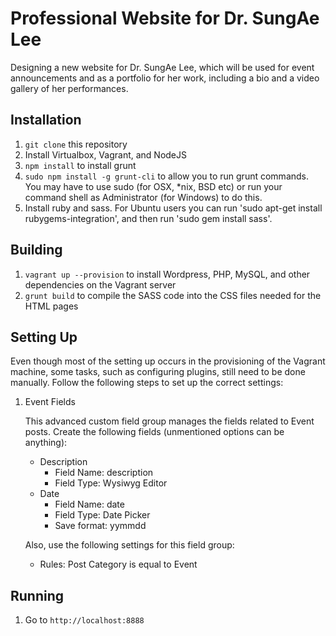# Professional Website for Dr. SungAe Lee

Designing a new website for Dr. SungAe Lee, which will be used for event announcements and as a portfolio for her work, including a bio and a video gallery of her performances.

## Installation

1. `git clone` this repository
2. Install Virtualbox, Vagrant, and NodeJS
3. `npm install` to install grunt
4. `sudo npm install -g grunt-cli` to allow you to run grunt commands. You may have to use sudo (for OSX, *nix, BSD etc) or run your command shell as Administrator (for Windows) to do this.
5. Install ruby and sass. For Ubuntu users you can run 'sudo apt-get install rubygems-integration', and then run 'sudo gem install sass'.

## Building
1. `vagrant up --provision` to install Wordpress, PHP, MySQL, and other dependencies on the Vagrant server
2. `grunt build` to compile the SASS code into the CSS files needed for the HTML pages

## Setting Up

Even though most of the setting up occurs in the provisioning of the Vagrant machine, some tasks, such as configuring plugins, still need to be done manually. Follow the following steps to set up the correct settings:

1. Event Fields
    
    This advanced custom field group manages the fields related to Event posts. Create the following fields (unmentioned options can be anything):

    - Description
        - Field Name: description
        - Field Type: Wysiwyg Editor
    - Date
        - Field Name: date
        - Field Type: Date Picker
        - Save format: yymmdd

    Also, use the following settings for this field group:

    - Rules: Post Category is equal to Event

## Running
1. Go to `http://localhost:8888`
